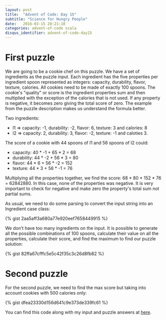 ```yaml
---
layout: post
title:  "Advent of Code: Day 15"
subtitle: "Science for Hungry People"
date:   2016-03-15 20:21:10
categories: advent-of-code scala
disqus_identifier: advent-of-code-day15
---
```

# First puzzle
We are going to be a cookie chef on this puzzle. We have a set of ingredients as the puzzle input. Each ingredient has the five properties per ingredient spoon represented as integers: capacity, durability, flavor, texture, calories. All cookies need to be made of exactly 100 spoons. The cookie's "quality" or score is the ingredient properties sum and then multiplied with the exception of the calories that is not used. If any property is negative, it becomes zero giving the total score of zero. The example from the puzzle description makes us understand the formula better.

Two ingredients:

- I1 => capacity: -1, durability: -2, flavor: 6, texture: 3 and calories: 8
- I2 => capacity: 2, durability: 3, flavor: -2, texture: -1 and caloties 3.

The score of a cookie with 44 spoons of I1 and 56 spoons of I2 could:

- capacity: 40 \* -1 + 65 \* 2 = 68
- durability: 44 \* -2 + 56 \* 3 = 80
- flavor: 44 \* 6 + 56 \* -2 = 152
- texture: 44 \* 3 + 56 \* -1 = 76

Multiplying all the properties together, we find the score: 68 * 80 * 152 * 76 = 62842880. In this case, none of the properties was negative. It is very important to check for negative and make zero the property's total sum not partial sums.

As usual, we need to do some parsing to convert the input string into an Ingredient case class:

{% gist 2aa5aff3a680a77e920eef7658449915 %}

We don't have too many ingredients on the input. It is possible to generate all the possible combinations of 100 spoons, calculate their value on all the properties, calculate their score, and find the maximum to find our puzzle solution:

{% gist 82ffa67cfffc5e5c42f35c3c26d8fb82 %}

# Second puzzle
For the second puzzle, we need to find the max score but taking into account cookies with 500 calories only:

{% gist dfea23330d156d641c9e373de339fc61 %}

You can find this code along with my input and puzzle answers at [here](https://github.com/darienmt/advent-of-code/blob/master/scala/src/main/scala/Day15.sc).
